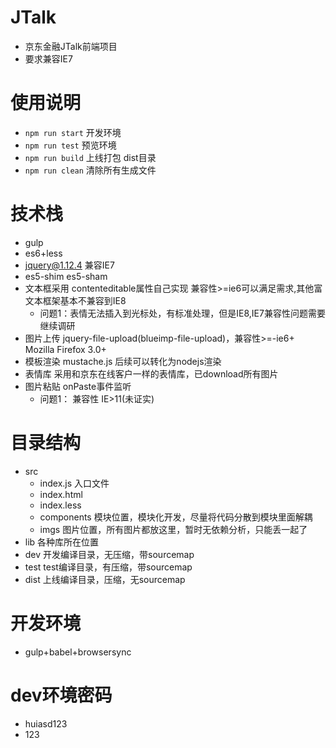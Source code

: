 # JTalk
- 京东金融JTalk前端项目
- 要求兼容IE7

# 使用说明
- `npm run start` 开发环境
- `npm run test` 预览环境
- `npm run build` 上线打包 dist目录
- `npm run clean` 清除所有生成文件

# 技术栈
- gulp
- es6+less
- jquery@1.12.4 兼容IE7
- es5-shim es5-sham
- 文本框采用 contenteditable属性自己实现 兼容性>=ie6可以满足需求,其他富文本框架基本不兼容到IE8
    - 问题1：表情无法插入到光标处，有标准处理，但是IE8,IE7兼容性问题需要继续调研
- 图片上传 jquery-file-upload(blueimp-file-upload)，兼容性>=-ie6+ Mozilla Firefox 3.0+
- 模板渲染 mustache.js 后续可以转化为nodejs渲染
- 表情库 采用和京东在线客户一样的表情库，已download所有图片
- 图片粘贴 onPaste事件监听
    - 问题1： 兼容性 IE>11(未证实)


# 目录结构
- src
    - index.js 入口文件
    - index.html
    - index.less
    - components 模块位置，模块化开发，尽量将代码分散到模块里面解耦
    - imgs 图片位置，所有图片都放这里，暂时无依赖分析，只能丢一起了
- lib 各种库所在位置
- dev 开发编译目录，无压缩，带sourcemap
- test test编译目录，有压缩，带sourcemap
- dist 上线编译目录，压缩，无sourcemap

# 开发环境
- gulp+babel+browsersync

# dev环境密码
- huiasd123
- 123
